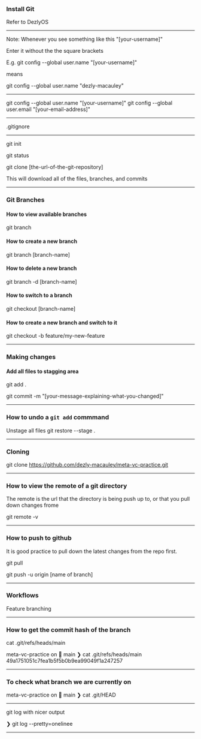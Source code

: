 ### Install Git
Refer to DezlyOS

___

Note: 
Whenever you see something like this "[your-username]"

Enter it without the the square brackets

E.g. 
git config --global user.name "[your-username]"

means

git config --global user.name "dezly-macauley"

___

git config --global user.name "[your-username]"
git config --global user.email "[your-email-address]"

___

.gitignore
___

git init

git status

git clone [the-url-of-the-git-repository]

This will download all of the files, branches, and commits

___

### Git Branches

#### How to view available branches
git branch

#### How to create a new branch
git branch [branch-name]

#### How to delete a new branch
git branch -d [branch-name]

#### How to switch to a branch
git checkout [branch-name]

#### How to create a new branch and switch to it
git checkout -b feature/my-new-feature

___

### Making changes

#### Add all files to stagging area
git add .

git commit -m "[your-message-explaining-what-you-changed]"

___

### How to undo a `git add` commmand 

Unstage all files
git restore --stage .


___

### Cloning

git clone https://github.com/dezly-macauley/meta-vc-practice.git

___

### How to view the remote of a git directory

The remote is the url that the directory is being push up to, or that
you pull down changes frome

git remote -v

___

### How to push to github

It is good practice to pull down the latest changes from the repo first.

git pull

git push -u origin [name of branch]

___

### Workflows

Feature branching

___

### How to get the commit hash of the branch

cat .git/refs/heads/main

meta-vc-practice on  main
❯ cat .git/refs/heads/main
49a1751051c7fea1b5f5b0b9ea99049f1a247257

___

### To check what branch we are currently on

meta-vc-practice on  main
❯ cat .git/HEAD

___

git log with nicer output

❯ git log --pretty=onelinee

___

